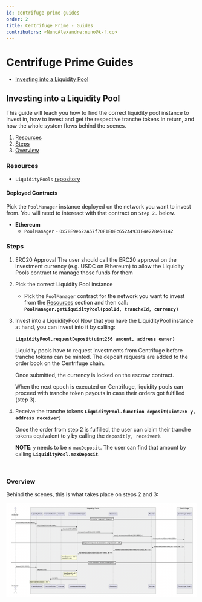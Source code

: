 ```yaml
---
id: centrifuge-prime-guides
order: 2
title: Centrifuge Prime - Guides
contributors: <NunoAlexandre:nuno@k-f.co>
---
```



# Centrifuge Prime Guides

- [Investing into a Liquidity Pool](#Investing-into-a-liquidity-pool)
 

## Investing into a Liquidity Pool

This guide will teach you how to find the correct liquidity pool instance to invest in, how to invest and get the respective tranche tokens in return, and how the whole system flows behind the scenes.

1. [Resources](#Resources)
2. [Steps](#Steps)
3. [Overview](#Overview)

### Resources

- `LiquidityPools` [repository](https://github.com/centrifuge/liquidity-pools)

#### Deployed Contracts

Pick the `PoolManager` instance deployed on the network you want to invest from.
You will need to intereact with that contract on `Step 2.` below.

- **Ethereum**
    - `PoolManager` - `0x78E9e622A57f70F1E0Ec652A4931E4e278e58142`

### Steps

1. ERC20 Approval
    The user should call the ERC20 approval on the investment currency (e.g. USDC on Ethereum) to allow the Liquidity Pools contract to manage those funds for them
    
2. Pick the correct Liquidity Pool instance
    - Pick the `PoolManager` contract for the network you want to invest from the [Resources](#Resources) section and then call:
    **`PoolManager.getLiquidityPool(poolId, trancheId, currency)`**
    
3. Invest into a LiquidityPool
    Now that you have the LiquidityPool instance at hand, you can invest into it by calling:

    **`LiquidityPool.requestDeposit(uint256 amount, address owner)`**
    
    Liquidity pools have to request investments from Centrifuge before
    tranche tokens can be minted. The deposit requests are added to the order book
    on the Centrifuge chain. 
    
    Once submitted, the currency is locked on the escrow contract.
    
    When the next epoch is executed on Centrifuge, liquidity pools can proceed with tranche token payouts in case their orders got fulfilled (step 3).
    
4. Receive the tranche tokens
    **`LiquidityPool.function deposit(uint256 y, address receiver)`**
    
    Once the order from step 2 is fulfilled, the user can claim their tranche tokens equivalent to `y` by calling the `deposit(y, receiver)`.
    
    **NOTE**: `y` needs to be ≤ `maxDeposit`. The user can find that amount by calling **`LiquidityPool.maxDeposit`**.

<br/>

### Overview

Behind the scenes, this is what takes place on steps 2 and 3:

![Centrifuge Prime Investment Flow](./images/investment-flow.png)
